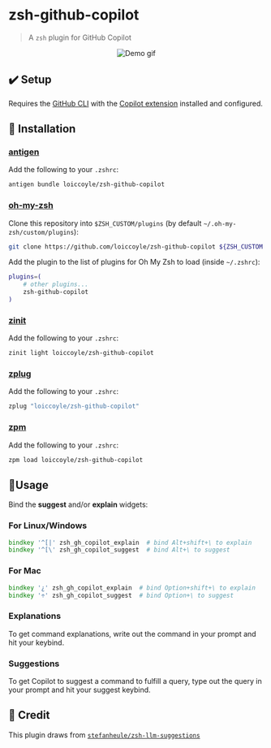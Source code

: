 # zsh-github-copilot

> A `zsh` plugin for GitHub Copilot

<p align="center">
  <img src="https://i.imgur.com/7C2CYZl.gif" alt="Demo gif">
</p>

## ✔️ Setup

Requires the [GitHub CLI](https://github.com/cli/cli) with the [Copilot extension](https://github.com/github/gh-copilot) installed and configured.

## 🚀 Installation

### [antigen](https://github.com/zsh-users/antigen)

Add the following to your `.zshrc`:

```zsh
antigen bundle loiccoyle/zsh-github-copilot
```

### [oh-my-zsh](http://github.com/robbyrussell/oh-my-zsh)

Clone this repository into `$ZSH_CUSTOM/plugins` (by default `~/.oh-my-zsh/custom/plugins`):

```zsh
git clone https://github.com/loiccoyle/zsh-github-copilot ${ZSH_CUSTOM:-~/.oh-my-zsh/custom}/plugins/zsh-github-copilot
```

Add the plugin to the list of plugins for Oh My Zsh to load (inside `~/.zshrc`):

```zsh
plugins=(
    # other plugins...
    zsh-github-copilot
)
```

### [zinit](https://github.com/zdharma-continuum/zinit)

Add the following to your `.zshrc`:

```zsh
zinit light loiccoyle/zsh-github-copilot
```

### [zplug](https://github.com/zplug/zplug)

Add the following to your `.zshrc`:

```zsh
zplug "loiccoyle/zsh-github-copilot"
```

### [zpm](https://github.com/zpm-zsh/zpm)

Add the following to your `.zshrc`:

```zsh
zpm load loiccoyle/zsh-github-copilot
```

## 🧠Usage

Bind the **suggest** and/or **explain** widgets:

### For Linux/Windows

```zsh
bindkey '^[|' zsh_gh_copilot_explain  # bind Alt+shift+\ to explain
bindkey '^[\' zsh_gh_copilot_suggest  # bind Alt+\ to suggest
```

### For Mac

```zsh
bindkey '¿' zsh_gh_copilot_explain  # bind Option+shift+\ to explain
bindkey '÷' zsh_gh_copilot_suggest  # bind Option+\ to suggest
```

### Explanations

To get command explanations, write out the command in your prompt and hit your keybind.

### Suggestions

To get Copilot to suggest a command to fulfill a query, type out the query in your prompt and hit your suggest keybind.

## 🤩 Credit

This plugin draws from [`stefanheule/zsh-llm-suggestions`](https://github.com/stefanheule/zsh-llm-suggestions)
